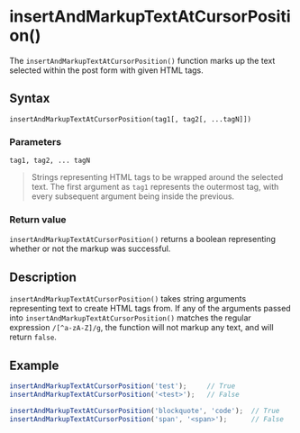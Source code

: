 # insertAndMarkupTextAtCursorPosition()
The `insertAndMarkupTextAtCursorPosition()` function marks up the text selected within the post form with given HTML tags.

## Syntax
```
insertAndMarkupTextAtCursorPosition(tag1[, tag2[, ...tagN]])
```

### Parameters
`tag1, tag2, ... tagN`
> Strings representing HTML tags to be wrapped around the selected text. The first argument as `tag1` represents the outermost tag, with every subsequent argument being inside the previous.

### Return value
`insertAndMarkupTextAtCursorPosition()` returns a boolean representing whether or not the markup was successful.

## Description
`insertAndMarkupTextAtCursorPosition()` takes string arguments representing text to create HTML tags from. If any of the arguments passed into `insertAndMarkupTextAtCursorPosition()` matches the regular expression `/[^a-zA-Z]/g`, the function will not markup any text, and will return `false`.

## Example
```javascript
insertAndMarkupTextAtCursorPosition('test');     // True
insertAndMarkupTextAtCursorPosition('<test>');   // False

insertAndMarkupTextAtCursorPosition('blockquote', 'code');  // True
insertAndMarkupTextAtCursorPosition('span', '<span>');      // False
```
